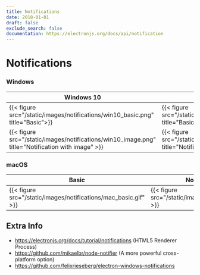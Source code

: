 ```yaml
---
title: Notifications
date: 2018-01-01
draft: false
exclude_search: false
documentation: https://electronjs.org/docs/api/notification
---
```


# Notifications

### Windows

Windows 10    | Windows 7
--------|------
{{< figure src="/static/images/notifications/win10_basic.png" title="Basic">}} | {{< figure src="/static/images/notifications/win7_basic.png" title="Basic" >}}
{{< figure src="/static/images/notifications/win10_image.png" title="Notification with image" >}} | {{< figure src="/static/images/notifications/win7_image.png" title="Notification with image" >}}

### macOS

Basic    | Notification with image
--------|------
{{< figure src="/static/images/notifications/mac_basic.gif" >}}  | {{< figure src="/static/images/notifications/mac_image.gif" >}}

## Extra Info

* https://electronjs.org/docs/tutorial/notifications (HTML5 Renderer Process)
* https://github.com/mikaelbr/node-notifier (A more powerful cross-platform option)
* https://github.com/felixrieseberg/electron-windows-notifications